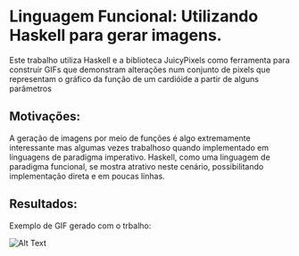 # Linguagem Funcional: Utilizando Haskell para gerar imagens.
  Este trabalho utiliza Haskell e a biblioteca JuicyPixels como ferramenta para construir GIFs que demonstram alterações num conjunto de pixels que representam o gráfico da função de um cardióide a partir de alguns parâmetros 

## Motivações: 
  A geração de imagens por meio de funções é algo extremamente interessante mas algumas vezes trabalhoso quando implementado em linguagens de paradigma imperativo. Haskell, como uma linguagem de paradigma funcional, se mostra atrativo neste cenário, possibilitando implementação direta e em poucas linhas.

## Resultados:
  Exemplo de GIF gerado com o trbalho: 
  
 
![Alt Text](https://media.giphy.com/media/vFKqnCdLPNOKc/giphy.gif)


